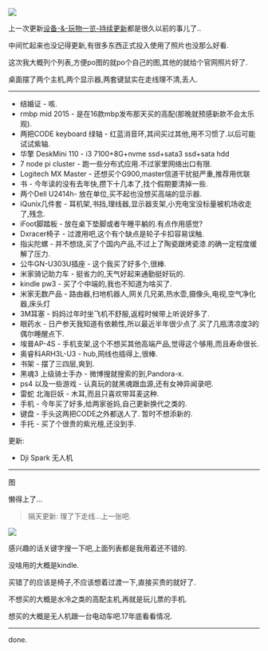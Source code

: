 ![](https://o4dyfn0ef.qnssl.com/image/2017-03-29-5315701-it-wallpapers-for-desktop.jpg?imageView2/2/h/350)

上一次更新[设备-&-玩物一览-持续更新](https://www.slahser.com/2016/02/05/设备-&-玩物一览-持续更新/)都是很久以前的事儿了.. 

中间忙起来也没记得更新,有很多东西正式投入使用了照片也没那么好看. 

这次我大概列个列表,方便po图的就po个自己的图,其他的就给个官网照片好了. 

桌面摆了两个主机,两个显示器,两套键鼠实在走线理不清,丢人. 

- - - - --- 

- 结婚证 - 咳. 
- rmbp mid 2015 - 是在16款mbp发布那天买的高配(那晚就预感新款不会太乐观).
- 两把CODE keyboard 绿轴 - 红蓝消音环,其间买过其他,用不习惯了.以后可能试试紫轴.
- 华擎 DeskMini 110 - i3 7100+8G+nvme ssd+sata3 ssd+sata hdd
- 7 node pi cluster - 跑一些分布式应用.不过家里网络出口有限. 
- Logitech MX Master - 还想买个G900,master信道干扰挺严重,推荐用优联
- 书 - 今年读的没有去年快,攒下十几本了,找个假期要清掉一些.
- 两个Dell U2414h- 放在单位,买不起也没想买高端的显示器. 
- iQunix几件套 - 耳机架,书挡,理线器,显示器支架,小充电宝没标量被机场收走了,残念. 
- iFoot脚踏板 - 放在桌下垫脚或者午睡平躺的.有点作用感觉?
- Dxracer椅子 - 过渡用吧,这个有个缺点是轮子卡扣容易误触. 
- 指尖陀螺 - 并不想烧,买了个国内产品,不过上了陶瓷跟烤瓷漆.的确一定程度缓解了压力. 
- 公牛GN-U303U插座 - 这个我买了好多个,很棒. 
- 米家骑记助力车 - 挺省力的,天气好起来通勤挺好玩的. 
- kindle  pw3 - 买了个中端的,我也不知道为啥买了. 
- 米家无数产品 - 路由器,扫地机器人,网关几兄弟,热水壶,摄像头,电视,空气净化器,床头灯
- 3M耳塞 - 妈妈过年时坐飞机不舒服,返程时候带上听说好多了. 
- 眼药水 - 日产参天我知道有依赖性,所以最近半年很少点了.买了几瓶清凉度3的偶尔睡醒点下. 
- 埃普AP-4S - 手机支架,这个不想买其他高端产品,觉得这个够用,而且寿命很长. 
- 奥睿科ARH3L-U3 - hub,网线也插得上,很棒. 
- 书架 - 摆了三四层,爽到. 
- 黑魂3 上级骑士手办 - 微博搜就搜索的到,Pandora-x. 
- ps4 以及一些游戏 - 认真玩的就黑魂跟血源,还有女神异闻录吧. 
- 雷蛇 北海巨妖 - 木耳,而且只喜欢带耳麦这种. 
- 手机 - 今年买了好多,给两家爸妈,自己更新换代之类的. 
- 键盘 - 手头这两把CODE之外都送人了. 暂时不想添新的. 
- 手托 - 买了个很贵的紫光檀,还没到手. 

更新: 

- Dji Spark 无人机

- - - - --- 

图 

懒得上了... 

> 隔天更新: 理了下走线...上一张吧. 

![](https://o4dyfn0ef.qnssl.com/image/2017-03-30-IMG_0763-1.JPG)

感兴趣的话关键字搜一下吧,上面列表都是我用着还不错的. 

没啥用的大概是kindle. 

买错了的应该是椅子,不应该想着过渡一下,直接买贵的就好了. 

不想买的大概是水冷之类的高配主机,再就是玩儿票的手机.  

想买的大概是无人机跟一台电动车吧.17年底看看情况.  

- - - - -- 

done. 



